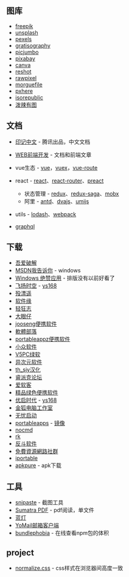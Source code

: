 ## 图库

* [freepik](https://www.freepik.com/)
* [unsplash](https://unsplash.com/)
* [pexels](https://www.pexels.com/)
* [gratisography](https://gratisography.com/)
* [picjumbo](https://picjumbo.com/)
* [pixabay](https://pixabay.com/)
* [canva](https://www.canva.com/photos/free/)
* [reshot](https://www.reshot.com/)
* [rawpixel](https://www.rawpixel.com/)
* [morguefile](https://morguefile.com/)
* [pxhere](https://pxhere.com/)
* [isorepublic](https://isorepublic.com/)
* [泼辣有图](http://www.polayoutu.com)

## 文档

* [印记中文](https://docschina.org/) - 腾讯出品，中文文档
* [WEB前端开发](https://www.css88.com/) - 文档和前端文章
* vue生态 - [vue](https://cn.vuejs.org/)，[vuex](https://vuex.vuejs.org/zh/)，[vue-route](https://router.vuejs.org/zh/)
* react - [react](https://react.docschina.org/)、[react-router](https://react-router.docschina.org/)、[preact](https://preactjs.com/)
  * 状态管理 - [redux](https://cn.redux.js.org/)、[redux-saga](https://redux-saga-in-chinese.js.org)、[mobx](https://cn.mobx.js.org/)
  * 阿里 - [antd](https://ant.design/)、[dvajs](https://dvajs.com/)、[umijs](https://umijs.org/zh/)

* utils - [lodash](https://www.css88.com/doc/lodash/)、[webpack](https://webpack.docschina.org/)
* [graphql](http://graphql.cn/)

## 下载

* [吾爱破解](https://www.52pojie.cn/)
* [MSDN我告诉你](https://msdn.itellyou.cn/) - windows
* [Windows 绝赞应用](https://amazing-apps.gitbook.io/windows-apps-that-amaze-us/zh-cn) - 排版没有以前好看了
* [飞扬时空](http://blog.sina.com.cn/flyonzone) - [ys168](http://flyonzone.ys168.com/)
* [殁漂遥](https://www.laomoit.com/)
* [软件缘](https://www.appcgn.com/)
* [轻狂志](https://www.flighty.cn/)
* [大眼仔](http://www.dayanzai.me/)
* [jooseng便携软件](https://joosengportableapp.blogspot.com/)
* [軟體部落](https://softblog.tw/)
* [portableappz便携软件](http://portableappz.blogspot.com/)
* [小众软件](https://www.appinn.com/)
* [V5PC绿软](http://www.v5pc.com/)
* [异次元软件](https://www.iplaysoft.com/)
* [th_sjy汉化](http://www.th-sjy.com/)
* [睿派克论坛](https://www.repaik.com/)
* [爱软客](http://www.bokeboke.net/)
* [精品绿色便携软件](https://www.portablesoft.org/)
* [优启时代](http://www.uqi.me/) - [ys168](http://uqi2017.ys168.com/)
* [金狐电脑工作室](http://www.jinhu.me/)
* [无忧启动](http://bbs.wuyou.net/)
* [portableapps](https://portableapps.com/apps) - [镜像](https://sourceforge.net/projects/portableapps/files/)
* [nocmd](https://www.nocmd.com/)
* [rk](https://www.rkdot.com/)
* [反斗软件](http://www.apprcn.com/)
* [免費資源網路社群](https://free.com.tw/)
* [iportable](http://iportable.in/)
* [apkpure](https://apkpure.com/cn/) - apk下载

## 工具

* [snipaste](https://zh.snipaste.com/) - 截图工具
* [Sumatra PDF](https://www.sumatrapdfreader.org/free-pdf-reader.html) - pdf阅读，单文件
* [蓝灯](https://github.com/getlantern/lantern)
* [YoMail邮箱客户端](http://www.nextechat.com/)
* [bundlephobia](https://bundlephobia.com/) - 在线查看npm包的体积

## project

* [normalize.css](https://github.com/necolas/normalize.css) - css样式在浏览器间高度一致